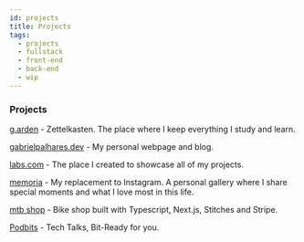 ```yaml
---
id: projects
title: Projects
tags:
  - projects
  - fullstack
  - front-end
  - back-end
  - wip
---
```


### Projects

<a href="https://github.com/gabepalhares/garden" target="_blank" class="font-bold">g.arden</a> - Zettelkasten. The place where I keep everything I study and learn.

<a href="https://github.com/gabepalhares/minortypo.github.io" target="_blank" class="font-bold">gabrielpalhares.dev</a> - My personal webpage and blog.

<a href="https://github.com/gabepalhares/labs" target="_blank" class="font-bold">labs.com</a> - The place I created to showcase all of my projects.

<a href="https://github.com/gabepalhares/memoria" target="_blank" class="font-bold">memoria</a> - My replacement to Instagram. A personal gallery where I share special moments and what I love most in this life.

<a href="https://github.com/gabepalhares/mtb-shop" target="_blank" class="font-bold">mtb shop</a> - Bike shop built with Typescript, Next.js, Stitches and Stripe.

<a href="https://github.com/gabepalhares/podbits" target="_blank" class="font-bold">Podbits</a> - Tech Talks, Bit-Ready for you.